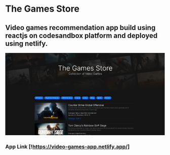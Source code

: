 # The Games Store

## Video games recommendation app build using reactjs on codesandbox platform and deployed using netlify.

![poster](src/poster.png)

### App Link [!https://video-games-app.netlify.app/]
